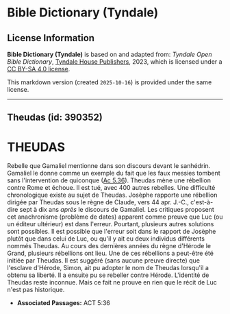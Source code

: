 # Bible Dictionary (Tyndale)

## License Information

**Bible Dictionary (Tyndale)** is based on and adapted from: _Tyndale Open Bible Dictionary_, [Tyndale House Publishers](https://tyndaleopenresources.com/), 2023, which is licensed under a [CC BY-SA 4.0 license](https://creativecommons.org/licenses/by-sa/4.0/legalcode.en).

This markdown version (created `2025-10-16`) is provided under the same license.



--------------------------------

## Theudas (id: 390352)

THEUDAS
=======

Rebelle que Gamaliel mentionne dans son discours devant le sanhédrin. Gamaliel le donne comme un exemple du fait que les faux messies tombent sans l'intervention de quiconque ([Ac 5\.36](https://ref.ly/Acts5:36)). Theudas mène une rébellion contre Rome et échoue. Il est tué, avec 400 autres rebelles. Une difficulté chronologique existe au sujet de Theudas. Josèphe rapporte une rébellion dirigée par Theudas sous le règne de Claude, vers 44 apr. J.\-C., c'est\-à\-dire sept à dix ans *après* le discours de Gamaliel. Les critiques proposent cet anachronisme (problème de dates) apparent comme preuve que Luc (ou un éditeur ultérieur) est dans l'erreur. Pourtant, plusieurs autres solutions sont possibles. Il est possible que l'erreur soit dans le rapport de Josèphe plutôt que dans celui de Luc, ou qu'il y ait eu deux individus différents nommés Theudas. Au cours des dernières années du règne d'Hérode le Grand, plusieurs rébellions ont lieu. Une de ces rébellions a peut\-être été initiée par Theudas. Il est suggéré (sans aucune preuve directe) que l'esclave d'Hérode, Simon, ait pu adopter le nom de Theudas lorsqu'il a obtenu sa liberté. Il a ensuite pu se rebeller contre Hérode. L'identité de Theudas reste inconnue. Mais ce fait ne prouve en rien que le récit de Luc n'est pas historique.

* **Associated Passages:** ACT 5:36

